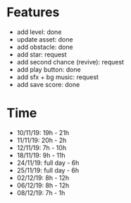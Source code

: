 # Features
- add level: done
- update asset: done
- add obstacle: done
- add star: request
- add second chance (revive): request 
- add play button: done 
- add sfx + bg music: request
- add save score: done 

# Time
- 10/11/19: 19h - 21h
- 11/11/19: 20h - 2h
- 12/11/19: 7h - 10h
- 18/11/19: 9h - 11h
- 24/11/19: full day - 6h
- 25/11/19: full day - 6h
- 02/12/19: 8h - 12h
- 06/12/19: 8h - 12h
- 08/12/19: 7h - 1h